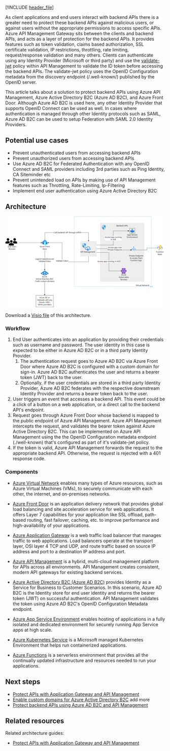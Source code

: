 [!INCLUDE [header_file](../../../includes/sol-idea-header.md)]


As client applications and end users interact with backend APIs there is a greater need to protect these backend APIs against malicious users, or against users without the appropriate permissions to access specific APIs. Azure API Management Gateway sits between the clients and backend APIs, and acts as a layer of protection for the backend APIs. It provides features such as token validation, claims based authorization, SSL certificate validation, IP restrictions, throttling, rate limiting, request/response validation and many others. Clients can authenticate using any Identity Provider (Microsoft or third party) and use the [validate-jwt](https://docs.microsoft.com/en-us/azure/api-management/api-management-access-restriction-policies#ValidateJWT) policy within API Management to validate the ID token before accessing the backend APIs. The validate-jwt policy uses the OpenID Configuration metadata from the discovery endpoint (/.well-known/) published by the OpenID server.

This article talks about a solution to protect backend APIs using Azure API Management, Azure Active Directory B2C (Azure AD B2C), and Azure Front Door. Although Azure AD B2C is used here, any other Identity Provider that supports OpenID Connect can be used as well. In cases where authentication is managed through other Identity protocols such as SAML, Azure AD B2C can be used to setup Federation with SAML 2.0 Identity Providers.

## Potential use cases

- Prevent unauthenticated users from accessing backend APIs
- Prevent unauthorized users from accessing backend APIs
- Use Azure AD B2C for Federated Authentication with any OpenID Connect and SAML providers including 3rd parties such as Ping Identity, CA Siteminder etc
- Prevent unintended load on APIs by making use of API Management features such as Throttling, Rate-Limiting, Ip-Filtering
- Implement end user authentication using Azure Active Directory B2C

## Architecture

![Architecture Diagram ](Protect-APIs-APIM-B2C-AFD.png)

Download a [Visio file](https://arch-center.azureedge.net/[filename].vsdx) of this architecture.

### Workflow

1. End User authenticates into an application by providing their credentials such as username and password. The user identity in this case is expected to be either in Azure AD B2C or in a third party Identity Provider.
    1. The authentication request goes to Azure AD B2C via Azure Front Door where Azure AD B2C is configured with a custom domain for sign-in. Azure AD B2C authenticates the user and returns a bearer token (JWT) back to the user.
    2. Optionally, if the user credentials are stored in a third party Identity Provider, Azure AD B2C federates with the respective downstream Identity Provider and returns a bearer token back to the user.
2. User triggers an event that accesses a backend API. This event could be a click of a button on a web application, or a direct call to the backend API's endpoint.
3. Request goes through Azure Front Door whose backend is mapped to the public endpoint of Azure API Management. Azure API Management intercepts the request, and validates the bearer token against Azure Active Directory B2C. This can be implemented on Azure API Management using the the OpenID Configuration metadata endpoint (./well-known) that's configured as part of it's validate-jwt policy.
4. If the token is valid, Azure API Management forwards the request to the appropriate backend API. Otherwise, the request is rejected with a 401 response code.

### Components

- [Azure Virtual Network](https://azure.microsoft.com/services/virtual-network/) enables many types of Azure resources, such as Azure Virtual Machines (VMs), to securely communicate with each other, the internet, and on-premises networks.

- [Azure Front Door](/azure/frontdoor/front-door-overview) is an application delivery network that provides global load balancing and site acceleration service for web applications. It offers Layer 7 capabilities for your application like SSL offload, path-based routing, fast failover, caching, etc. to improve performance and high-availability of your applications.

- [Azure Application Gateway](https://azure.microsoft.com/services/application-gateway/) is a web traffic load balancer that manages traffic to web applications. Load balancers operate at the transport layer, OSI layer 4 TCP and UDP, and route traffic based on source IP address and port to a destination IP address and port.

- [Azure API Management](https://azure.microsoft.com/services/api-management/) is a hybrid, multi-cloud management platform for APIs across all environments. API Management creates consistent, modern API gateways for existing backend services.

- [Azure Active Directory B2C (Azure AD B2C)](https://azure.microsoft.com/en-us/services/active-directory/external-identities/b2c/) provides Identity as a Service for Business to Customer Scenarios. In this scenario, Azure AD B2C is the Identity store for end user identity and returns the bearer token (JWT) on successful authentication. API Management validates the token using Azure AD B2C's OpenID Configuration Metadata endpoint.

- [Azure App Service Environment](https://docs.microsoft.com/en-us/azure/app-service/environment/) enables hosting of applications in a fully isolated and dedicated environment for securely running App Service apps at high scale.

- [Azure Kubernetes Service](https://azure.microsoft.com/en-us/services/kubernetes-service/#features) is a Microsoft managed Kubernetes Environment that helps run containerized applications.

- [Azure Functions](https://azure.microsoft.com/en-us/services/functions/) is a serverless environment that provides all the continually updated infrastructure and resources needed to run your applications.


## Next steps

* [Protect APIs with Application Gateway and API Management](/azure/architecture/reference-architectures/apis/protect-apis)
* [Enable custom domains for Azure Active Directory B2C](/azure/active-directory-b2c/custom-domain?pivots=b2c-custom-policy)
add more
* [Protect backend APIs using Azure AD B2C and API Management](https://docs.microsoft.com/en-us/azure/api-management/howto-protect-backend-frontend-azure-ad-b2c)
## Related resources

Related architecture guides:

* [Protect APIs with Application Gateway and API Management](/azure/architecture/reference-architectures/apis/protect-apis)